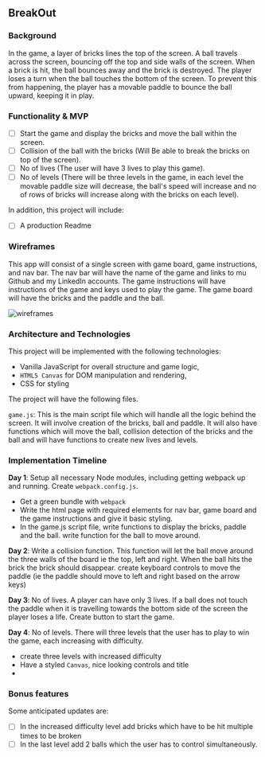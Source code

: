 ## BreakOut

### Background

In the game, a layer of bricks lines the top of the screen. A ball travels across the screen, bouncing off the top and side walls of the screen. When a brick is hit, the ball bounces away and the brick is destroyed. The player loses a turn when the ball touches the bottom of the screen. To prevent this from happening, the player has a movable paddle to bounce the ball upward, keeping it in play.

### Functionality & MVP  

- [ ] Start the game and display the bricks and move the ball within the screen.
- [ ] Collision of the ball with the bricks (Will Be able to break the bricks on top of the screen).
- [ ] No of lives (The user will have 3 lives to play this game).
- [ ] No of levels (There will be three levels in the game, in each level the movable paddle size will decrease, the ball's speed will increase and no of rows of bricks will increase along with the bricks on each level).

In addition, this project will include:

- [ ] A production Readme

### Wireframes

This app will consist of a single screen with game board, game instructions, and nav bar. The nav bar will have the name of the game and links to mu Github and  my LinkedIn accounts. The game instructions will have instructions of the game and keys used to play the game. The game board will have the bricks and the paddle and the ball.

![wireframes](images/JavaScriptGame.png)

### Architecture and Technologies


This project will be implemented with the following technologies:

- Vanilla JavaScript for overall structure and game logic,
- `HTML5 Canvas` for DOM manipulation and rendering,
- CSS for styling

The project will have the following files.

`game.js`: This is the main script file which will handle all the logic behind the screen. It will involve creation of the bricks, ball and paddle. It will also have functions which will move the ball, collision detection of the bricks and the ball and will have functions to create new lives and levels.

### Implementation Timeline

**Day 1**: Setup all necessary Node modules, including getting webpack up and running.  Create `webpack.config.js`.   
- Get a green bundle with `webpack`
- Write the html page with required elements for nav bar, game board and the game instructions and give it basic styling.
- In the game.js script file, write functions to display the bricks, paddle and the ball. write function for the ball to move around.


**Day 2**: Write a collision function. This function will let the ball move around the three walls of the board ie the top, left and right. When the ball hits the brick the brick should disappear. create keyboard controls to move the paddle (ie the paddle should move to left and right based on the arrow keys)

**Day 3**: No of lives. A player can have only 3 lives. If a ball does not touch the paddle when it is travelling towards the bottom side of the screen the player loses a life. Create button to start the game.

**Day 4**: No of levels. There will three levels that the user has to play to win the game, each increasing with difficulty.

- create three levels with increased difficulty
- Have a styled `Canvas`, nice looking controls and title
-

### Bonus features

 Some anticipated updates are:

- [ ] In the increased difficulty level add bricks which have to be hit multiple times to be broken
- [ ] In the last level add 2 balls which the user has to control simultaneously.
